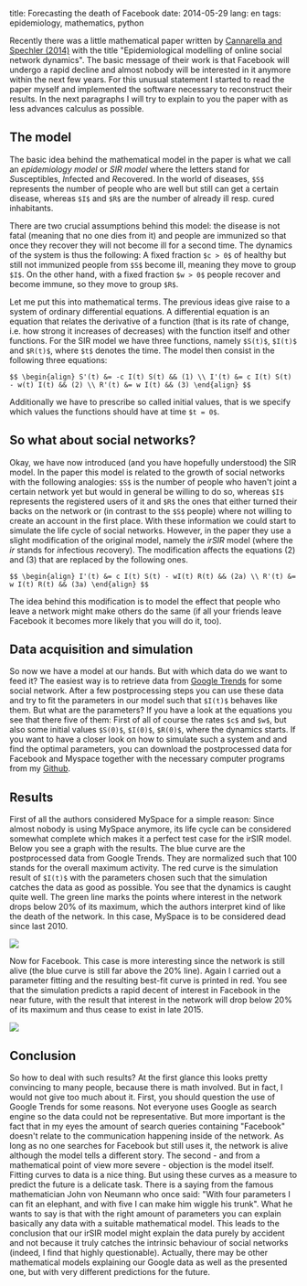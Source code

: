 title: Forecasting the death of Facebook
date: 2014-05-29
lang: en
tags: epidemiology, mathematics, python

Recently there was a little mathematical paper written by [Cannarella and Spechler (2014)][CS14] with the title "Epidemiological modelling of online social network dynamics". The basic message of their work is that Facebook will undergo a rapid decline and almost nobody will be interested in it anymore within the next few years. For this unusual statement I started to read the paper myself and implemented the software necessary to reconstruct their results. In the next paragraphs I will try to explain to you the paper with as less advances calculus as possible.

## The model

The basic idea behind the mathematical model in the paper is what we call an *epidemiology model* or *SIR model* where the letters stand for *S*usceptibles, *I*nfected and *R*ecovered. In the world of diseases, `$S$` represents the number of people who are well but still can get a certain disease, whereas `$I$` and `$R$` are the number of already ill resp. cured inhabitants.

There are two crucial assumptions behind this model: the disease is not fatal (meaning that no one dies from it) and people are immunized so that once they recover they will not become ill for a second time. The dynamics of the system is thus the following: A fixed fraction `$c > 0$` of healthy but still not immunized people from `$S$` become ill, meaning they move to group `$I$`. On the other hand, with a fixed fraction `$w > 0$` people recover and become immune, so they move to group `$R$`. 

Let me put this into mathematical terms. The previous ideas give raise to a system of ordinary differential equations. A differential equation is an equation that relates the derivative of a function (that is its rate of change, i.e. how strong it increases of decreases) with the function itself and other functions. For the SIR model we have three functions, namely `$S(t)$`, `$I(t)$` and `$R(t)$`, where `$t$` denotes the time. The model then consist in the following three equations:

`$$
\begin{align}
	S'(t) &= -c I(t) S(t) && (1) \\
	I'(t) &= c I(t) S(t) - w(t) I(t) && (2) \\
	R'(t) &= w I(t) && (3)
\end{align}
$$`

Additionally we have to prescribe so called initial values, that is we specify which values the functions should have at time `$t = 0$`.

## So what about social networks?

Okay, we have now introduced (and you have hopefully understood) the SIR model. In the paper this model is related to the growth of social networks with the following analogies: `$S$` is the number of people who haven't joint a certain network yet but would in general be willing to do so, whereas `$I$` represents the registered users of it and `$R$` the ones that either turned their backs on the network or (in contrast to the `$S$` people) where not willing to create an account in the first place. With these information we could start to simulate the life cycle of social networks. However, in the paper they use a slight modification of the original model, namely the *irSIR* model (where the *ir* stands for *i*nfectious *r*ecovery). The modification affects the equations (2) and (3) that are replaced by the following ones.

`$$
\begin{align}
	I'(t) &= c I(t) S(t) - wI(t) R(t) && (2a) \\
	R'(t) &= w I(t) R(t) && (3a)
\end{align}
$$`

The idea behind this modification is to model the effect that people who leave a network might make others do the same (if all your friends leave Facebook it becomes more likely that you will do it, too).

## Data acquisition and simulation

So now we have a model at our hands. But with which data do we want to feed it? The easiest way is to retrieve data from [Google Trends][googletrends] for some social network. After a few postprocessing steps you can use these data and try to fit the parameters in our model such that `$I(t)$` behaves like them. But what are the parameters? If you have a look at the equations you see that there five of them: First of all of course the rates `$c$` and `$w$`, but also some initial values `$S(0)$`, `$I(0)$`, `$R(0)$`, where the dynamics starts. If you want to have a closer look on how to simulate such a system and and find the optimal parameters, you can download the postprocessed data for Facebook and Myspace together with the necessary computer programs from my [Github][github-social].

## Results

First of all the authors considered MySpace for a simple reason: Since almost nobody is using MySpace anymore, its life cycle can be considered somewhat complete which makes it a perfect test case for the irSIR model. Below you see a graph with the results. The blue curve are the postprocessed data from Google Trends. They are normalized such that 100 stands for the overall maximum activity. The red curve is the simulation result of `$I(t)$` with the parameters chosen such that the simulation catches the data as good as possible. You see that the dynamics is caught quite well. The green line marks the points where interest in the network drops below 20% of its maximum, which the authors interpret kind of like the death of the network. In this case, MySpace is to be considered dead since last 2010.

![][myspace]

Now for Facebook. This case is more interesting since the network is still alive (the blue curve is still far above the 20% line). Again I carried out a parameter fitting and the resulting best-fit curve is printed in red. You see that the simulation predicts a rapid decent of interest in Facebook in the near future, with the result that interest in the network will drop below 20% of its maximum and thus cease to exist in late 2015.

![][facebook]

## Conclusion

So how to deal with such results? At the first glance this looks pretty convincing to many people, because there is math involved. But in fact, I would not give too much about it. First, you should question the use of Google Trends for some reasons. Not everyone uses Google as search engine so the data could not be representative. But more important is the fact that in my eyes the amount of search queries containing "Facebook" doesn't relate to the communication happening inside of the network. As long as no one searches for Facebook but still uses it, the network is alive although the model tells a different story. The second - and from a mathematical point of view more severe - objection is the model itself. Fitting curves to data is a nice thing. But using these curves as a measure to predict the future is a delicate task. There is a saying from the famous mathematician John von Neumann who once said: "With four parameters I can fit an elephant, and with five I can make him wiggle his trunk". What he wants to say is that with the right amount of parameters you can explain basically any data with a suitable mathematical model. This leads to the conclusion that our irSIR model might explain the data purely by accident and not because it truly catches the intrinsic behaviour of social networks (indeed, I find that highly questionable). Actually, there may be other mathematical models explaining our Google data as well as the presented one, but with very different predictions for the future.


[CS14]: http://arxiv.org/pdf/1401.4208v1.pdf
[facebook]: /files/images/facebook.png
[github-social]: https://github.com/michaelschaefer/social-network-modelling
[googletrends]: http://trends.google.com/trends/
[myspace]: /files/images/myspace.svg
